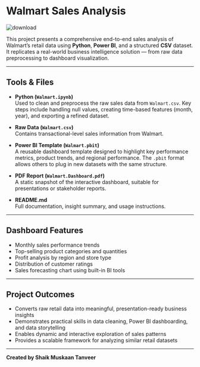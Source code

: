 # Walmart Sales Analysis

![download](https://github.com/user-attachments/assets/b48a42a5-c0aa-44b9-ba76-abf37b06c115)

This project presents a comprehensive end-to-end sales analysis of Walmart’s retail data using **Python**, **Power BI**, and a structured **CSV** dataset. It replicates a real-world business intelligence solution — from raw data preprocessing to dashboard visualization.

---

## Tools & Files

- **Python (`Walmart.ipynb`)**  
  Used to clean and preprocess the raw sales data from `Walmart.csv`. Key steps include handling null values, creating time-based features (month, year), and exporting a refined dataset.

- **Raw Data (`Walmart.csv`)**  
  Contains transactional-level sales information from Walmart.

- **Power BI Template (`Walmart.pbit`)**  
  A reusable dashboard template designed to highlight key performance metrics, product trends, and regional performance. The `.pbit` format allows others to plug in new datasets with the same structure.

- **PDF Report (`Walmart.Dashboard.pdf`)**  
  A static snapshot of the interactive dashboard, suitable for presentations or stakeholder reports.

- **README.md**  
  Full documentation, insight summary, and usage instructions.
  
---

## Dashboard Features

- Monthly sales performance trends  
- Top-selling product categories and quantities  
- Profit analysis by region and store type  
- Distribution of customer ratings  
- Sales forecasting chart using built-in BI tools

---

## Project Outcomes

- Converts raw retail data into meaningful, presentation-ready business insights  
- Demonstrates practical skills in data cleaning, Power BI dashboarding, and data storytelling  
- Enables dynamic and interactive exploration of sales patterns  
- Provides a scalable framework for analyzing similar retail datasets

---

**Created by Shaik Muskaan Tanveer**
